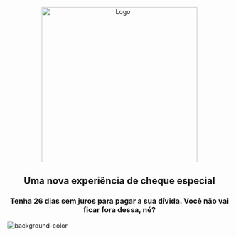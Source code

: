 <p align="center">
  <img src="https://i.ibb.co/zfCRr0m/logo.png" height="350px" alt="Logo">
</p>
<h2 align="center"> Uma nova experiência de cheque especial </h2>
<h3 align="center">Tenha 26 dias sem juros para pagar a sua dívida. Você não vai ficar fora dessa, né?</h3>

![background-color](#f0f0f0)